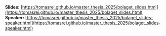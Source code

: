 **Slides:** [https://tomasrei.github.io/master_thesis_2025/bolaget_slides.html](https://tomasrei.github.io/master_thesis_2025/bolaget_slides.html)  
**Speaker:** [https://tomasrei.github.io/master_thesis_2025/bolaget_slides-speaker.html](https://tomasrei.github.io/master_thesis_2025/bolaget_slides-speaker.html)
